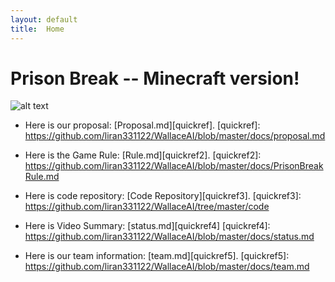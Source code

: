 ```yaml
---
layout: default
title:  Home
---
```

# Prison Break -- Minecraft version!
 
![alt text](https://i.ytimg.com/vi/O4ZVF56MEAY/maxresdefault.jpg)
  


 - Here is our proposal: [Proposal.md][quickref].
  [quickref]: https://github.com/liran331122/WallaceAI/blob/master/docs/proposal.md

 - Here is the Game Rule: [Rule.md][quickref2].
  [quickref2]: https://github.com/liran331122/WallaceAI/blob/master/docs/PrisonBreakRule.md
  
 - Here is code repository: [Code Repository][quickref3].
 [quickref3]: https://github.com/liran331122/WallaceAI/tree/master/code
 
 - Here is Video Summary: [status.md][quickref4]
 [quickref4]: https://github.com/liran331122/WallaceAI/blob/master/docs/status.md
 
 - Here is our team information: [team.md][quickref5].
 [quickref5]: https://github.com/liran331122/WallaceAI/blob/master/docs/team.md
